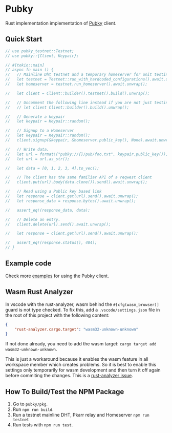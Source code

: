 # Pubky

Rust implementation implementation of [Pubky](https://github.com/pubky/pubky-core) client.

## Quick Start

```rust
// use pubky_testnet::Testnet;
// use pubky::{Client, Keypair};

// #[tokio::main]
// async fn main () {
//   // Mainline Dht testnet and a temporary homeserver for unit testing.
//   let testnet = Testnet::run_with_hardcoded_configurations().await.unwrap();
//   let homeserver = testnet.run_homeserver().await.unwrap();

//   let client = Client::builder().testnet().build().unwrap();

//   // Uncomment the following line instead if you are not just testing.
//   // let client Client::builder().build().unwrap();

//   // Generate a keypair
//   let keypair = Keypair::random();

//   // Signup to a Homeserver
//   let keypair = Keypair::random();
//   client.signup(&keypair, &homeserver.public_key(), None).await.unwrap();

//   // Write data.
//   let url = format!("pubky://{}/pub/foo.txt", keypair.public_key());
//   let url = url.as_str();

//   let data = [0, 1, 2, 3, 4].to_vec();

//   // The client has the same familiar API of a reqwest client
//   client.put(url).body(data.clone()).send().await.unwrap();

//   // Read using a Public key based link
//   let response = client.get(url).send().await.unwrap();
//   let response_data = response.bytes().await.unwrap();

//   assert_eq!(response_data, data);

//   // Delete an entry.
//   client.delete(url).send().await.unwrap();

//   let response = client.get(url).send().await.unwrap();

//   assert_eq!(response.status(), 404);
// }
```

## Example code

Check more [examples](https://github.com/pubky/pubky-core/tree/main/examples) for using the Pubky client.

## Wasm Rust Analyzer

In vscode with the rust-analyzer, wasm behind the `#[cfg(wasm_browser)]` guard is not type checked. To fix this, add 
a `.vscode/settings.json` file in the root of this project with the following content:

```json
{
    "rust-analyzer.cargo.target": "wasm32-unknown-unknown"
}
```

If not done already, you need to add the wasm target: `cargo target add wasm32-unknown-unknown`.

This is just a workaround because it enables the wasm feature in all workspace member which creates problems.
So it is best to enable this settings only temporarily for wasm development and then turn it off again before commiting the
changes. This is a [rust-analyzer issue](https://github.com/rust-lang/rust-analyzer/issues/11900#issuecomment-1166638234).

## How To Build/Test the NPM Package

1. Go to `pubky/pkg`.
2. Run `npm run build`.
3. Run a testnet mainline DHT, Pkarr relay and Homeserver `npm run testnet`
4. Run tests with `npm run test`.